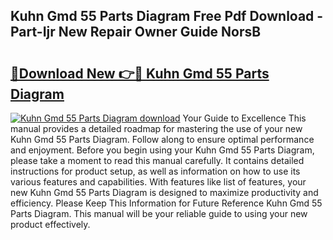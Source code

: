 ## Kuhn Gmd 55 Parts Diagram Free Pdf Download - Part-Ijr New Repair Owner Guide NorsB

# <h2><a href="http://dfmz1mp.blite.top/?on=Kuhn+Gmd+55+Parts+Diagram">🔗Download New 👉🔴 Kuhn Gmd 55 Parts Diagram</a></h2>

[![Kuhn Gmd 55 Parts Diagram download](https://i.imgur.com/lujVjoI.png)](http://dfmz1mp.blite.top/?on=Kuhn+Gmd+55+Parts+Diagram)
Your Guide to Excellence This manual provides a detailed roadmap for mastering the use of your new Kuhn Gmd 55 Parts Diagram. Follow along to ensure optimal performance and enjoyment. Before you begin using your Kuhn Gmd 55 Parts Diagram, please take a moment to read this manual carefully. It contains detailed instructions for product setup, as well as information on how to use its various features and capabilities. With features like list of features, your new Kuhn Gmd 55 Parts Diagram is designed to maximize productivity and efficiency. Please Keep This Information for Future Reference Kuhn Gmd 55 Parts Diagram. This manual will be your reliable guide to using your new product effectively.
